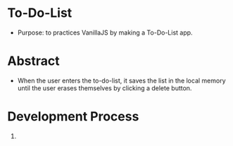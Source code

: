 # To-Do-List

-  Purpose: to practices VanillaJS by making a To-Do-List app.

# Abstract

-  When the user enters the to-do-list, it saves the list in the local memory until the user erases themselves by clicking a delete button.

# Development Process

1.
